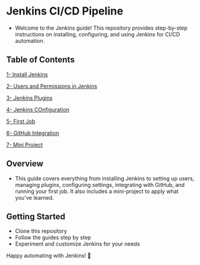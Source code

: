 # Jenkins CI/CD Pipeline

- Welcome to the Jenkins guide! This repository provides step-by-step instructions on installing, configuring, and using Jenkins for CI/CD automation.

## Table of Contents

[1- Install Jenkins](/files/1-Install.md)

[2- Users and Permissions in Jenkins](/files/2-Users-Permissions.md)

[3- Jenkins Plugins](/files/3-Plugins.md)

[4- Jenkins COnfiguration](/files/4-Jenkins-Configuration.md)

[5- First Job](/files/5-First-Job.md)

[6- GitHub Integration](/files/6-Github-Integration.md)

[7- Mini Project](/files/7-project.md)

## Overview

- This guide covers everything from installing Jenkins to setting up users, managing plugins, configuring settings, integrating with GitHub, and running your first job. It also includes a mini-project to apply what you've learned.

## Getting Started

- Clone this repository
- Follow the guides step by step
- Experiment and customize Jenkins for your needs

Happy automating with Jenkins! 🚀
